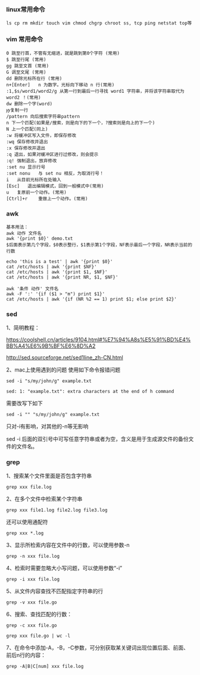 ### linux常用命令
```text
ls cp rm mkdir touch vim chmod chgrp chroot ss, tcp ping netstat top等
```

### vim 常用命令
```text
0 跳至行首，不管有无缩进，就是跳到第0个字符 (常用)
$ 跳至行尾 (常用)
gg 跳至文首 (常用)
G 调至文尾 (常用)
dd 删除光标所在行 (常用)
n+[Enter]	n 为数字。光标向下移动 n 行(常用)
:1,$s/word1/word2/g	从第一行到最后一行寻找 word1 字符串，并将该字符串取代为 word2 ！(常用)
dw 删除一个字(word)
𝑦𝑦复制一行
/pattern 向后搜索字符串pattern
n 下一个匹配(如果是/搜索，则是向下的下一个，?搜索则是向上的下一个)
N 上一个匹配(同上)
:w 将缓冲区写入文件，即保存修改
:wq 保存修改并退出
:x 保存修改并退出
:q 退出，如果对缓冲区进行过修改，则会提示
:q! 强制退出，放弃修改
:set nu 显示行号
:set nonu	与 set nu 相反，为取消行号！
i	从目前光标所在处输入
[Esc]	退出编辑模式，回到一般模式中(常用)
u	复原前一个动作。(常用)
[Ctrl]+r	重做上一个动作。(常用)
```
### awk
```text
基本用法：
awk 动作 文件名
awk '{print $0}' demo.txt
$后面表示第几个字段，$0表示整行，$1表示第1个字段，NF表示最后一个字段，NR表示当前的行数

echo 'this is a test' | awk '{print $0}'
cat /etc/hosts | awk '{print $NF}'
cat /etc/hosts | awk '{print $1, $NF}'
cat /etc/hosts | awk '{print NR, $1, $NF}'

awk '条件 动作' 文件名
awk -F ':' '{if ($1 > "m") print $1}'
cat /etc/hosts | awk '{if (NR %2 == 1) print $1; else print $2}'
```
### sed
1、简明教程：

https://coolshell.cn/articles/9104.html#%E7%94%A8s%E5%91%BD%E4%BB%A4%E6%9B%BF%E6%8D%A2

http://sed.sourceforge.net/sed1line_zh-CN.html

2、mac上使用遇到的问题
使用如下命令报错问题
```
sed -i "s/my/john/g" example.txt
```
```
sed: 1: "example.txt": extra characters at the end of h command
```
需要改写下如下
```
sed -i "" "s/my/john/g" example.txt
```
只对-i有影响，对其他的-n等无影响

sed -i 后面的双引号中可写任意字符串或者为空，含义是用于生成源文件的备份文件的文件名。

### grep
1、搜索某个文件里面是否包含字符串
```
grep xxx file.log
```
2、在多个文件中检索某个字符串
```
grep xxx file1.log file2.log file3.log
```
还可以使用通配符
```
grep xxx *.log
```
3、显示所检索内容在文件中的行数，可以使用参数-n
```
grep -n xxx file.log
```
4、检索时需要忽略大小写问题，可以使用参数“-i”
```
grep -i xxx file.log
```
5、从文件内容查找不匹配指定字符串的行
```
grep -v xxx file.go
```
6、搜索、查找匹配的行数：
```
grep -c xxx file.go
```
```
grep xxx file.go | wc -l
```
7、在命令中添加-A，-B，-C参数，可分别获取某关键词出现位置后面、前面、前后n行的内容：
```
grep -A|B|C[num] xxx file.log